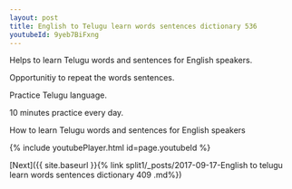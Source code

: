 ```yaml
---
layout: post
title: English to Telugu learn words sentences dictionary 536 
youtubeId: 9yeb7BiFxng
---
```

 
 
Helps to learn Telugu words and sentences for English speakers.

Opportunitiy to repeat the words sentences. 

Practice Telugu language. 
 
10 minutes practice every day. 
 
How to learn Telugu words and sentences for English speakers 
 
{% include youtubePlayer.html id=page.youtubeId %}
 
 
[Next]({{ site.baseurl }}{% link  split1/_posts/2017-09-17-English to telugu learn words sentences dictionary 409 .md%})
 
